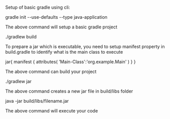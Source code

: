 Setup of basic gradle using cli:

gradle init --use-defaults --type java-application

The above command will setup a basic gradle project

./gradlew build

To prepare a jar which is executable, you need to setup manifest property in build.gradle to identify what is the main class to execute

jar{
 manifest {
attributes(
'Main-Class':'org.example.Main'
)
}
}

The above command can build your project

./gradlew jar

The above command creates a new jar file in build/libs folder

java -jar build/libs/filename.jar

The above command will execute your code